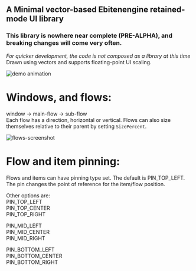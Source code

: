 ## A Minimal vector-based Ebitenengine retained-mode UI library
### This library is nowhere near complete (PRE-ALPHA), and breaking changes will come very often.
*For quicker development, the code is not composed as a library at this time*  
Drawn using vectors and supports floating-point UI scaling.

![demo animation](https://github.com/user-attachments/assets/eef712c8-fa1e-4afe-826e-624c860ab842)

# Windows, and flows:
window -> main-flow -> sub-flow  
Each flow has a direction, horizontal or vertical.
Flows can also size themselves relative to their parent by setting `SizePercent`.

![flows-screenshot](https://github.com/user-attachments/assets/dcc79179-361d-420c-959f-c1785433bb5b)



# Flow and item pinning:
Flows and items can have pinning type set. The default is PIN_TOP_LEFT.
The pin changes the point of reference for the item/flow position.

Other options are:  
PIN_TOP_LEFT  
PIN_TOP_CENTER  
PIN_TOP_RIGHT

PIN_MID_LEFT  
PIN_MID_CENTER  
PIN_MID_RIGHT

PIN_BOTTOM_LEFT  
PIN_BOTTOM_CENTER  
PIN_BOTTOM_RIGHT
